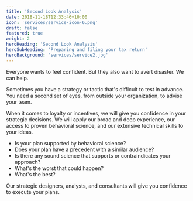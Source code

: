 ```yaml
---
title: 'Second Look Analysis'
date: 2018-11-18T12:33:46+10:00
icon: 'services/service-icon-6.png'
draft: false
featured: true
weight: 2
heroHeading: 'Second Look Analysis'
heroSubHeading: 'Preparing and filing your tax return'
heroBackground: 'services/service2.jpg'
---
```


Everyone wants to feel confident. But they also want to avert disaster. We can help.

Sometimes you have a strategy or tactic that's difficult to test in advance. You need a second set of eyes, from outside your organization, to advise your team.

When it comes to loyalty or incentives, we will give you confidence in your strategic decisions. We will apply our broad and deep experience, our access to proven behavioral science, and our extensive technical skills to your ideas. 

* Is your plan supported by behavioral science?
* Does your plan have a precedent with a similar audience?
* Is there any sound science that supports or contraindicates your approach?
* What's the worst that could happen?
* What's the best?

Our strategic designers, analysts, and consultants will give you confidence to execute your plans. 
